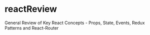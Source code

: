 # reactReview
General Review of Key React Concepts - Props, State, Events, Redux Patterns and React-Router
